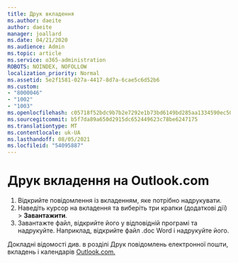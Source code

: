 ```yaml
---
title: Друк вкладення
ms.author: daeite
author: daeite
manager: joallard
ms.date: 04/21/2020
ms.audience: Admin
ms.topic: article
ms.service: o365-administration
ROBOTS: NOINDEX, NOFOLLOW
localization_priority: Normal
ms.assetid: 5e2f1581-027a-4417-8d7a-6cae5c6d52b6
ms.custom:
- "8000046"
- "1002"
- "1003"
ms.openlocfilehash: c05718f52bdc9b7b2e7292e1b73bd6149bd285aa1334590ec507f422acd56a11
ms.sourcegitcommit: b5f7da89a650d2915dc652449623c78be6247175
ms.translationtype: MT
ms.contentlocale: uk-UA
ms.lasthandoff: 08/05/2021
ms.locfileid: "54095887"
---
```

# <a name="print-an-attachment-in-outlookcom"></a>Друк вкладення на Outlook.com

1. Відкрийте повідомлення із вкладенням, яке потрібно надрукувати.
2. Наведіть курсор на вкладення та виберіть три крапки (додаткові дії) > **Завантажити**.
3. Завантажте файл, відкрийте його у відповідній програмі та надрукуйте. Наприклад, відкрийте файл .doc Word і надрукуйте його.

Докладні відомості див. в розділі Друк повідомлень електронної пошти, вкладень і календарів [Outlook.com.](https://support.office.com/article/c835b8e5-b310-4cab-ac15-b6eb95149855?wt.mc_id=Office_Outlook_com_Alchemy)